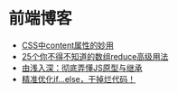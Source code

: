 # 前端博客

- [CSS中content属性的妙用](https://echeverra.cn/css-content)  
- [25个你不得不知道的数组reduce高级用法](https://juejin.cn/post/6844904063729926152)
- [由浅入深：彻底弄懂JS原型与继承](https://mp.weixin.qq.com/s/lw_Ewfc-pAwf6icftjoOiw)
- [精准优化if…else，干掉烂代码！](https://mp.weixin.qq.com/s?__biz=Mzg5MDUyNjQ0Ng==&mid=2247497445&idx=1&sn=e1613c2ea95f73fe65cebdfa67d11783&chksm=cfd9f964f8ae70720e1a1b5e60ce43b8e7648ed58bb53fcaeee0ea2f5997c42a4d7dd91a15e8&scene=132#wechat_redirect)
